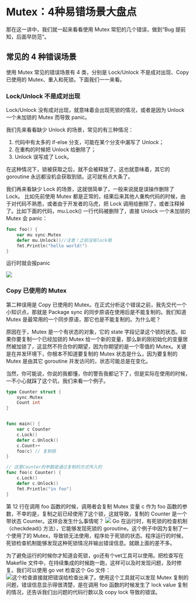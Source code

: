 # Mutex：4种易错场景大盘点
那在这一讲中，我们就一起来看看使用 Mutex 常犯的几个错误，做到“Bug 提前知，后面早防范”。
## 常见的 4 种错误场景
使用 Mutex 常见的错误场景有 4 类，分别是 Lock/Unlock 不是成对出现、Copy 已使用的 Mutex、重入和死锁。下面我们一一来看。

### Lock/Unlock 不是成对出现
Lock/Unlock 没有成对出现，就意味着会出现死锁的情况，或者是因为 Unlock 一个未加锁的 Mutex 而导致 panic。

我们先来看看缺少 Unlock 的场景，常见的有三种情况：

1. 代码中有太多的 if-else 分支，可能在某个分支中漏写了 Unlock；
2. 在重构的时候把 Unlock 给删除了；
3. Unlock 误写成了 Lock。

在这种情况下，锁被获取之后，就不会被释放了，这也就意味着，其它的 goroutine 永远都没机会获取到锁。这可就有点大条了。

我们再来看缺少 Lock 的场景，这就很简单了，一般来说就是误操作删除了 Lock。 比如先前使用 Mutex 都是正常的，结果后来其他人重构代码的时候，由于对代码不熟悉，或者由于开发者的马虎，把 Lock 调用给删除了，或者注释掉了。比如下面的代码，mu.Lock() 一行代码被删除了，直接 Unlock 一个未加锁的 Mutex 会 panic：
```go
func foo() {
    var mu sync.Mutex
    defer mu.Unlock()//注意！之前没有lock哦
    fmt.Println("hello world!")
}
```
运行时就会报panic

![](https://s3.ax1x.com/2020/11/23/DJLx5q.md.png)

### Copy 已使用的 Mutex

第二种误用是 Copy 已使用的 Mutex。在正式分析这个错误之前，我先交代一个小知识点，那就是 Package sync 的同步原语在使用后是不能复制的。我们知道 Mutex 是最常用的一个同步原语，那它也是不能复制的。为什么呢？

原因在于，Mutex 是一个有状态的对象，它的 state 字段记录这个锁的状态。如果你要复制一个已经加锁的 Mutex 给一个新的变量，那么新的刚初始化的变量居然被加锁了，这显然不符合你的期望，因为你期望的是一个零值的 Mutex。关键是在并发环境下，你根本不知道要复制的 Mutex 状态是什么，因为要复制的 Mutex 是由其它 goroutine 并发访问的，状态可能总是在变化。

当然，你可能说，你说的我都懂，你的警告我都记下了，但是实际在使用的时候，一不小心就踩了这个坑，我们来看一个例子。
```go
type Counter struct {
    sync.Mutex
    Count int
}


func main() {
    var c Counter
    c.Lock()
    defer c.Unlock()
    c.Count++
    foo(c) // 复制锁
}

// 这里Counter的参数是通过复制的方式传入的
func foo(c Counter) {
    c.Lock()
    defer c.Unlock()
    fmt.Println("in foo")
}
```

第 12 行在调用 foo 函数的时候，调用者会复制 Mutex 变量 c 作为 foo 函数的参数，不幸的是，复制之前已经使用了这个锁，这就导致，复制的 Counter 是一个带状态 Counter。这样会发生什么事情呢？
![](https://s3.ax1x.com/2020/11/24/Dtgscq.png)
Go 在运行时，有死锁的检查机制（checkdead() 方法），它能够发现死锁的 goroutine。这个例子中因为复制了一个使用了的 Mutex，导致锁无法使用，程序处于死锁的状态。程序运行的时候，死锁检查机制能够发现这种死锁情况并输出错误信息。就跟上面的差不多。

为了避免运行的时候你才知道会死锁，go还有个vet工具可以使用。把检查写在 Makefile 文件中，在持续集成的时候跑一跑，这样可以及时发现问题，及时修复。我们可以使用 go vet 检查这个 Go 文件：  
![](https://s3.ax1x.com/2020/11/24/Dt2pvt.png)这个检查直接就把错误给检查出来了。使用这个工具就可以发现 Mutex 复制的问题，错误信息显示得很清楚，是在调用 foo 函数的时候发生了 lock value 复制的情况，还告诉我们出问题的代码行数以及 copy lock 导致的错误。